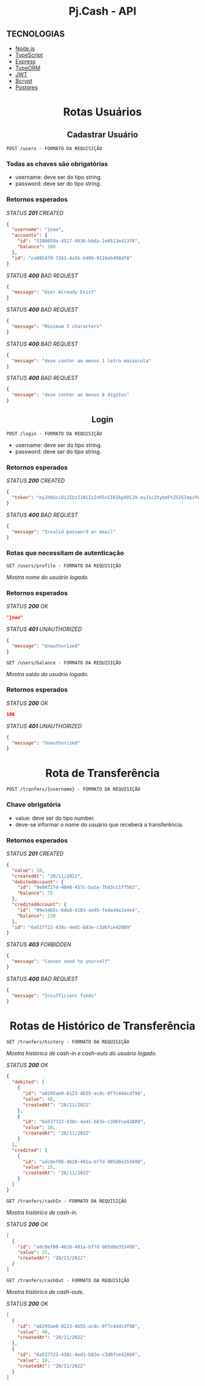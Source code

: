 <h1 align="center">
  Pj.Cash - API
</h1>

## TECNOLOGIAS

- [Node.js](https://nodejs.org/en/)
- [TypeScript](https://www.typescriptlang.org/)
- [Express](https://expressjs.com/)
- [TypeORM](https://typeorm.io/)
- [JWT](https://jwt.io/)
- [Bcrypt](https://pypi.org/project/bcrypt/)
- [Postgres](https://www.postgresql.org/)

<h1 align="center">
  Rotas Usuários
</h1>

<h2 align="center">
  Cadastrar Usuário
</h2>

`POST /users - FORMATO DA REQUISIÇÃO`

### Todas as chaves são obrigatórias

- username: deve ser do tipo string.
- password: deve ser do tipo string.

### Retornos esperados

<i>STATUS <b>201</b> CREATED</i>

```json
{
  "username": "joao",
  "accounts": {
    "id": "3180659a-4527-4636-bbda-1e0513e413f8",
    "balance": 100
  },
  "id": "ce805479-7261-4a5b-b406-9116eb498df8"
}
```

<i>STATUS <b>400</b> BAD REQUEST</i>

```json
{
  "message": "User Already Exist"
}
```

<i>STATUS <b>400</b> BAD REQUEST</i>

```json
{
  "message": "Minimum 3 characters"
}
```

<i>STATUS <b>400</b> BAD REQUEST</i>

```json
{
  "message": "deve conter ao menos 1 letra maiúscula"
}
```

<i>STATUS <b>400</b> BAD REQUEST</i>

```json
{
  "message": "deve conter ao menos 8 dígitos"
}
```

<h2 align="center">
  Login
</h2>

`POST /login - FORMATO DA REQUISIÇÃO`

- username: deve ser do tipo string.
- password: deve ser do tipo string.

### Retornos esperados

<i>STATUS <b>200</b> CREATED</i>

```json
{
  "token": "eyJhbGciOiJIUzI1NiIsInR5cCI6IkpXVCJ9.eyJ1c2VybmFtZSI6ImpvYW8iLCJpYXQiOjE2Njg5ODA5NzQsImV4cCI6MTY2OTA2NzM3NCwic3ViIjoiMzdmNDgxZTgtOTdiMy00OGE3LTgwMjMtMWMyNDQ3ZTU3ZjBjIn0.foMtw4SQYB_aRgMP6faZTPFAMQ5pPgy1D29RtIGyxB0"
}
```

<i>STATUS <b>400</b> BAD REQUEST</i>

```json
{
  "message": "Invalid password or email"
}
```

### Rotas que necessitam de autenticação

`GET /users/profile - FORMATO DA REQUISIÇÃO`

<i>Mostra nome do usuário logado.</i>

### Retornos esperados

<i>STATUS <b>200</b> OK</i>

```json
"joao"
```

<i>STATUS <b>401</b> UNAUTHORIZED</i>

```json
{
  "message": "Unauthorized"
}
```

`GET /users/balance - FORMATO DA REQUISIÇÃO`

<i>Mostra saldo do usuário logado.</i>

### Retornos esperados

<i>STATUS <b>200</b> OK</i>

```json
100
```

<i>STATUS <b>401</b> UNAUTHORIZED</i>

```json
{
  "message": "Unauthorized"
}
```

<h1 align="center">
  Rota de Transferência
</h1>

`POST /tranfers/{username} - FORMATO DA REQUISIÇÃO`

### Chave obrigatória

- value: deve ser do tipo number.
- deve-se informar o nome do usuário que receberá a transferência.

### Retornos esperados

<i>STATUS <b>201</b> CREATED</i>

```json
{
  "value": 10,
  "createdAt": "20/11/2022",
  "debitedAccount": {
    "id": "9e04727d-4048-457c-ba1e-7bd3cc1f7563",
    "balance": 75
  },
  "creditedAccount": {
    "id": "09e34b5c-6de8-4183-ae95-fe4ad4e2a4e4",
    "balance": 130
  },
  "id": "6a537722-438c-4ed1-b83e-c3d6fce42889"
}
```

<i>STATUS <b>403</b> FORBIDDEN</i>

```json
{
  "message": "Cannot send to yourself"
}
```

<i>STATUS <b>400</b> BAD REQUEST</i>

```json
{
  "message": "Insufficient funds"
}
```

<h1 align="center">
  Rotas de Histórico de Transferência
</h1>

`GET /tranfers/history - FORMATO DA REQUISIÇÃO`

<i>Mostra histórico de cash-in e cash-outs do usuário logado.</i>

<i>STATUS <b>200</b> OK</i>

```json
{
  "debited": [
    {
      "id": "a8295ae0-8123-4b55-ac8c-0f7c44dcdf98",
      "value": 40,
      "createdAt": "20/11/2022"
    },
    {
      "id": "6a537722-438c-4ed1-b83e-c3d6fce42889",
      "value": 10,
      "createdAt": "20/11/2022"
    }
  ],
  "credited": [
    {
      "id": "adc0ef08-4616-401a-bf7d-985d8e353498",
      "value": 25,
      "createdAt": "20/11/2022"
    }
  ]
}
```

`GET /tranfers/cashIn - FORMATO DA REQUISIÇÃO`

<i>Mostra histórico de cash-in.</i>

<i>STATUS <b>200</b> OK</i>

```json
[
  {
    "id": "adc0ef08-4616-401a-bf7d-985d8e353498",
    "value": 25,
    "createdAt": "20/11/2022"
  }
]
```

`GET /tranfers/cashOut - FORMATO DA REQUISIÇÃO`

<i>Mostra histórico de cash-outs.</i>

<i>STATUS <b>200</b> OK</i>

```json
[
  {
    "id": "a8295ae0-8123-4b55-ac8c-0f7c44dcdf98",
    "value": 40,
    "createdAt": "20/11/2022"
  },
  {
    "id": "6a537722-438c-4ed1-b83e-c3d6fce42889",
    "value": 10,
    "createdAt": "20/11/2022"
  }
]
```
